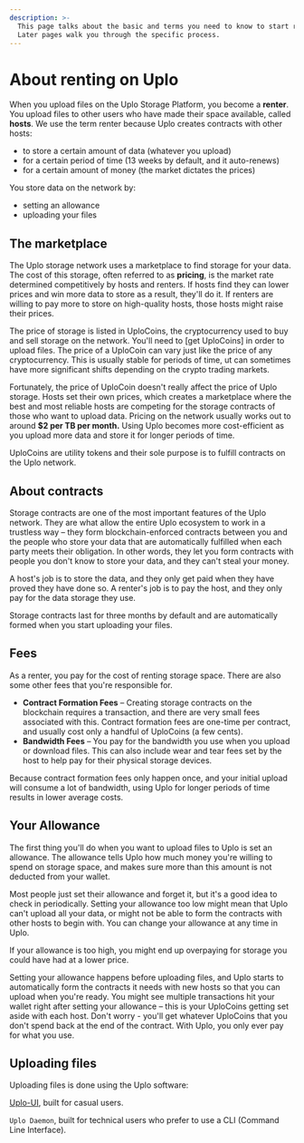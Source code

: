 ```yaml
---
description: >-
  This page talks about the basic and terms you need to know to start renting.
  Later pages walk you through the specific process.
---
```


# About renting on Uplo

When you upload files on the Uplo Storage Platform, you become a **renter**. You upload files to other users who have made their space available, called **hosts**. We use the term renter because Uplo creates contracts with other hosts:

* to store a certain amount of data \(whatever you upload\)
* for a certain period of time \(13 weeks by default, and it auto-renews\)
* for a certain amount of money \(the market dictates the prices\)

You store data on the network by:

* setting an allowance
* uploading your files

## The marketplace

The Uplo storage network uses a marketplace to find storage for your data. The cost of this storage, often referred to as **pricing**, is the market rate determined competitively by hosts and renters. If hosts find they can lower prices and win more data to store as a result, they'll do it. If renters are willing to pay more to store on high-quality hosts, those hosts might raise their prices.

The price of storage is listed in UploCoins, the cryptocurrency used to buy and sell storage on the network. You'll need to \[get UploCoins\] in order to upload files. The price of a UploCoin can vary just like the price of any cryptocurrency. This is usually stable for periods of time, ut can sometimes have more significant shifts depending on the crypto trading markets.

Fortunately, the price of UploCoin doesn't really affect the price of Uplo storage. Hosts set their own prices, which creates a marketplace where the best and most reliable hosts are competing for the storage contracts of those who want to upload data. Pricing on the network usually works out to around **$2 per TB per month.** Using Uplo becomes more cost-efficient as you upload more data and store it for longer periods of time.

UploCoins are utility tokens and their sole purpose is to fulfill contracts on the Uplo network.

## **About contracts**

Storage contracts are one of the most important features of the Uplo network. They are what allow the entire Uplo ecosystem to work in a trustless way – they form blockchain-enforced contracts between you and the people who store your data that are automatically fulfilled when each party meets their obligation. In other words, they let you form contracts with people you don't know to store your data, and they can't steal your money.

A host's job is to store the data, and they only get paid when they have proved they have done so. A renter's job is to pay the host, and they only pay for the data storage they use.

Storage contracts last for three months by default and are automatically formed when you start uploading your files.

## **Fees**

As a renter, you pay for the cost of renting storage space. There are also some other fees that you're responsible for.

* **Contract Formation Fees** – Creating storage contracts on the blockchain requires a transaction, and there are very small fees associated with this. Contract formation fees are one-time per contract, and usually cost only a handful of UploCoins \(a few cents\).
* **Bandwidth Fees** – You pay for the bandwidth you use when you upload or download files. This can also include wear and tear fees set by the host to help pay for their physical storage devices.

Because contract formation fees only happen once, and your initial upload will consume a lot of bandwidth, using Uplo for longer periods of time results in lower average costs.

## **Your Allowance**

The first thing you'll do when you want to upload files to Uplo is set an allowance. The allowance tells Uplo how much money you're willing to spend on storage space, and makes sure more than this amount is not deducted from your wallet.

Most people just set their allowance and forget it, but it's a good idea to check in periodically. Setting your allowance too low might mean that Uplo can't upload all your data, or might not be able to form the contracts with other hosts to begin with. You can change your allowance at any time in Uplo.

If your allowance is too high, you might end up overpaying for storage you could have had at a lower price.

Setting your allowance happens before uploading files, and Uplo starts to automatically form the contracts it needs with new hosts so that you can upload when you're ready. You might see multiple transactions hit your wallet right after setting your allowance – this is your UploCoins getting set aside with each host. Don't worry - you'll get whatever UploCoins that you don't spend back at the end of the contract. With Uplo, you only ever pay for what you use.

## **Uploading files**

Uploading files is done using the Uplo software:

[Uplo-UI](https://support.uplo.tech/article/lsk44kqzx2-uplo-ui-how-to-download-and-install), built for casual users.

`Uplo Daemon`, built for technical users who prefer to use a CLI \(Command Line Interface\).

